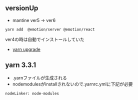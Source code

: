 ## versionUp

- mantine ver5 → ver6
```
yarn add  @emotion/server @emotion/react
```
ver4の時は自動でインストールしていた

- [yarn upgrade](https://qiita.com/teinen_qiita/items/18ca1fb433914e09c9e4)

## yarn 3.3.1
- .yarnファイルが生成される
- nodemodulesがinstallされないので.yarnrc.ymlに下記が必要
```
nodeLinker: node-modules
```
